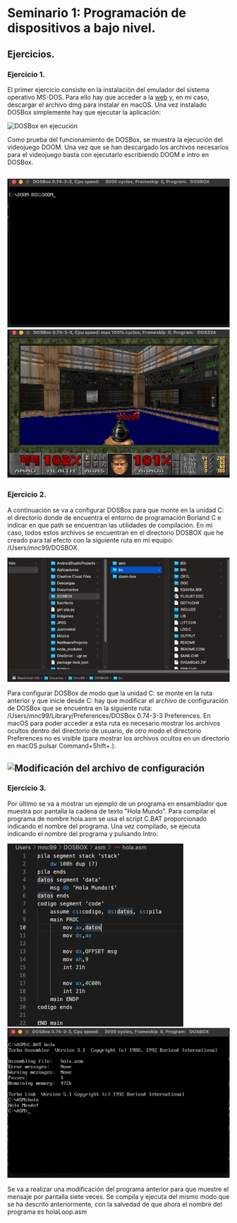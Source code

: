 # Seminario 1: Programación de dispositivos a bajo nivel.
## Ejercicios.
### Ejercicio 1.

El primer ejercicio consiste en la instalación del emulador del sistema operativo MS-DOS. Para ello hay que acceder
a la [web](http://www.dosbox.com/) y, en mi caso, descargar el archivo dmg para instalar en macOS. Una vez instalado
DOSBox simplemente hay que ejecutar la aplicación:

![DOSBox en ejecución](https://github.com/mnc99/PDIH/blob/main/S1/Ejecución-DOSBox.png?raw=true)

Como prueba del funcionamiento de DOSBox, se muestra la ejecución del videojuego DOOM. Una vez que se han descargado los
archivos necesarios para el videojuego basta con ejecutarlo escribiendo DOOM e intro en DOSBox.

![Orden para ejecutar DOOM](https://github.com/mnc99/PDIH/blob/main/S1/Comando%20para%20iniciar%20DOOM.png?raw=true)
![Jugando a DOOM](https://github.com/mnc99/PDIH/blob/main/S1/Jugando%20a%20DOOM.png?raw=true)
---
### Ejercicio 2.

A continuación se va a configurar DOSBox para que monte en la unidad C: el directorio donde de encuentra el entorno de
programación Borland C e indicar en que path se encuentran las utilidades de compilación. En mi caso, todos estos archivos
se encuentran en el directorio DOSBOX que he creado para tal efecto con la siguiente ruta en mi equipo: /Users/mnc99/DOSBOX.

![Directorio DOSBOX](https://github.com/mnc99/PDIH/blob/main/S1/Directorio%20DOSBOX.png?raw=true)

Para configurar DOSBox de modo que la unidad C: se monte en la ruta anterior y que inicie desde C: hay que modificar el archivo
de configuración de DOSBox que se encuentra en la siguiente ruta: /Users/mnc99/Library/Preferences/DOSBox 0.74-3-3 Preferences.
En macOS para poder acceder a esta ruta es necesario mostrar los archivos ocultos dentro del directorio de usuario, de otro modo
el directorio Preferences no es visible (para mostrar los archivos ocultos en un directorio en macOS pulsar Command+Shift+.).

![Modificación del archivo de configuración](https://github.com/mnc99/PDIH/blob/main/S1/Configuración%20DOSBOX.png?raw=true)
---
### Ejercicio 3.

Por último se va a mostrar un ejemplo de un programa en ensamblador que muestra por pantalla la cadena de texto
"Hola Mundo". Para compilar el programa de nombre hola.asm se usa el script C.BAT proporcionado indicando el nombre
del programa. Una vez compilado, se ejecuta indicando el nombre del programa y pulsando Intro:

![Programa hola.asm](https://github.com/mnc99/PDIH/blob/main/S1/Hola%20Mundo%20ASM.png?raw=true)
![Compilación y ejecución hola.asm](https://github.com/mnc99/PDIH/blob/main/S1/Compilar%20y%20Ejecutar%20HolaMundo.png?raw=true)

Se va a realizar una modificación del programa anterior para que muestre el mensaje por pantalla siete veces. Se compila y ejecuta
del mismo modo que se ha descrito anteriormente, con la salvedad de que ahora el nombre del programa es holaLoop.asm



